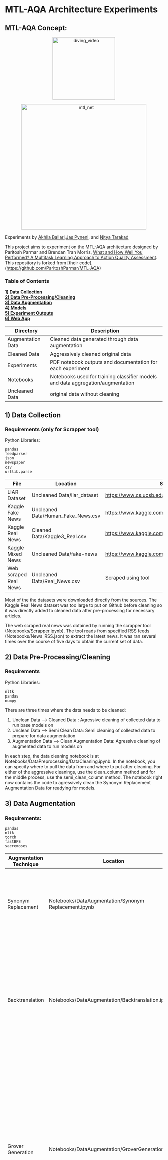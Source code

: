 
# MTL-AQA Architecture Experiments

## MTL-AQA Concept:

<p align="center"> <img src="diving_sample.gif?raw=true" alt="diving_video" width="200"/> </p>
<p align="center"> <img src="mtlaqa_concept.png?raw=true" alt="mtl_net" width="400"/> </p>


Experiments by [Akhila Ballari](https://github.com/aballari9),[Jas Pyneni](https://github.com/jpyneni3), and [Nitya Tarakad](https://github.com/nitarakad)

This project aims to experiment on the MTL-AQA architecture designed by Paritosh Parmar and Brendan Tran Morris, [What and How Well You Performed? A Multitask Learning Approach to Action Quality Assessment](https://arxiv.org/abs/1904.04346). This repository is forked from [their code],(https://github.com/ParitoshParmar/MTL-AQA)



### Table of Contents
**[1) Data Collection](#1-data-collection)**<br>
**[2) Data Pre-Processing/Cleaning](#2-data-pre-processingcleaning)**<br>
**[3) Data Augmentation](#3-data-augmentation)**<br>
**[4) Models](#4-models)**<br>
**[5) Experiment Outputs](#5-experiment-outputs)**<br>
**[6) Web App](#6-web-app)**<br>



| Directory               | Description                                                              |
|-------------------------|--------------------------------------------------------------------------|
| Augmentation Data | Cleaned data generated through data augmentation |
| Cleaned Data | Aggressively cleaned original data  |
| Experiments | PDF notebook outputs and documentation for each experiment |
| Notebooks | Notebooks used for training classifier models and data aggregation/augmentation |
| Uncleaned Data | original data without cleaning |

## 1) Data Collection
### Requirements (only for Scrapper tool)
Python Libraries:
```
pandas
feedparser
json
newspaper
csv
urllib.parse
```

| File | Location | Source|
|--------------|--------------------------|----------------------|
| LIAR Dataset | Uncleaned Data/liar_dataset | https://www.cs.ucsb.edu/william/data/liar_dataset.zip |
| Kaggle Fake News | Uncleaned Data/Human_Fake_News.csv | https://www.kaggle.com/mrisdal/fake-news |
| Kaggle Real News | Cleaned Data/Kaggle3_Real.csv | https://www.kaggle.com/snapcrack/all-the-news |
| Kaggle Mixed News | Uncleaned Data/fake-news | https://www.kaggle.com/c/fake-news/data |
| Web scraped Real News | Uncleaned Data/Real_News.csv | Scraped using tool|

Most of the the datasets were downloaded directly from the sources. The Kaggle Real News dataset was too large to put on Github before cleaning so it was directly added to cleaned data after pre-processing for necessary articles.

The web scraped real news was obtained by running the scrapper tool (Notebooks/Scrapper.ipynb). The tool reads from specified RSS feeds (Notebooks/News_RSS.json) to extract the latest news. It was ran several times over the course of five days to obtain the current set of data.


## 2) Data Pre-Processing/Cleaning
### Requirements
Python Libraries:
```
nltk
pandas
numpy
```

There are three times where the data needs to be cleaned:
1) Unclean Data  --> Cleaned Data :
    Agressive cleaning of collected data to run base models on
2) Unclean Data --> Semi Clean Data:
    Semi cleaning of collected data to prepare for data augmentation
3) Augmentation Data --> Clean Augmentation Data:
    Agressive cleaning of augmented data to run models on

In each step, the data cleaning notebook is at Notebooks/DataPreprocessing/DataCleaning.ipynb. In the notebook, you can specify where to pull the data from and where to put after cleaning. For either of the aggressive cleanings, use the clean_column method and for the middle process, use the semi_clean_column method. The notebook right now contains the code to agressively clean the Synonym Replacement Augmentation Data for readying for models.

## 3) Data Augmentation
### Requirements:
```
pandas
nltk
torch
fastBPE
sacremoses
```
| Augmentation Technique   | Location  | Steps |
|-------------------------|---------------------|-------------------------------------------|
|Synonym Replacement| Notebooks/DataAugmentation/Synonym Replacement.ipynb | Run the notebook and it will automatically collect the semi clean data and run Synonym Replacement. Takes about 5 minutes.|
|Backtranslation | Notebooks/DataAugmentation/Backtranslation.ipynb | Highly recommend to run on Google Colab with GPU Enabled. Copy the semi cleaned data into the "contents" and give access to your google drive account, from where you can take the backtranslation data. Takes about 26 hours with GPU.|
|Grover Generation | Notebooks/DataAugmentation/GroverGeneration.ipynb | Run the notebook on Google Colab as it requires a GPU to run the Grover model. The notebook automatically downloads the necessary files for the model. You will need to upload the necessary data (LIAR.csv) to the appropriate folder (shown in the notebook) manually. This is probably the most resource intensive task in our project and will take several hours to finish generation.|

Data in the Augmentation Data/semi cleaned is the data upon which to run data augmentation. The outputs of those are placed in the parent directory Augmentation Data with a \_SR or \_BT appended to the file name to denote output of Synonym Replacement or Backtranslation, respectively. Grover augmented data is simply called Grover_clean.csv. Furthermore, this augmented data is pulled from the Augmentation Data for aggressive cleaning (3rd cleaning step above) and placed back in the same directory with a \_clean appended to the file name.
Examples:

a) Augmentation Data/semi cleaned/LIAR.csv --> LIAR dataset semi cleaned to run Data Augmentation on  
b) Augmentation Data/LIAR_SR.csv --> Output of running Synonym Replacement on semi cleaned LIAR dataset  
c) Augmentation Data/LIAR_SR_clean.csv --> Aggressively cleaned Synonym Replacement output from LIAR dataset

## 4) Models
### Requirements:
```
pandas
torch/torchvision
sklearn
keras
tensorflow
transformers (hugging-face)
matplotlib
wordcloud
nltk
```

Three specific models were trained to detect fake news: Naive Bayes, LSTM, and BERT.

| Model | Location | Steps |
|--------------|--------------------------|------------------------------------------|
| Naive Bayes | Notebooks/Models/NaiveBayes.ipynb | Run the notebook on Google Colab after uploading the required data files (combined_*.csv) to the root directory. This notebook takes about a minute or two to run. |
| LSTM | Notebooks/Models/LSTM.ipynb | Run the notebook on Google Colab after uploading the required data files (combined_*.csv) to the root directory. This notebook takes about 10 minutes to run. |
| BERT | Notebooks/Models/BERT.ipynb | Run the notebook on Google Colab after uploading the required data files (combined_*.csv) to the root directory. There are four cells that are commented out and should be uncommented depending on which data augmentation experiment you would like to run (None, Grover, Synonym Replacement, or Back Translation). Each experiment has its own additional required data files (indicated in the notebook) that need to be uploaded to the root directory. This notebook takes anywhere from 30 minutes to several hours depending on the experiment. |

## 5) Experiment Outputs

The experiments folder contains some of the PDF notebook outputs for the experiments we ran for model analysis and comparing different augmentation techniques.

### Note: Due to errors in saving from Google Colab, some of the outputs are cut off prematurely.

## 6) Web App

VerifAI is the tool we built to detect human fake news. It can be accessed at: https://shukieshah.github.io/VerifAI.

The code for the tool can be found at: https://github.com/shukieshah/VerifAI

We hope that VerifAI serves as a useful tool for the wider community. Please note that the tool is, by no means, perfect. The tool is not meant for neural fake news detection and sometimes classifies fake news as real. This is due to the wide variance of fake news in the real world that our model was not trained to detect. After all, this is precisely what makes reliable fake news detection such a difficult problem to solve!